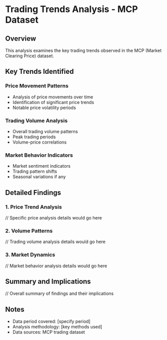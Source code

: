 # Trading Trends Analysis - MCP Dataset

## Overview
This analysis examines the key trading trends observed in the MCP (Market Clearing Price) dataset.

## Key Trends Identified

### Price Movement Patterns
- Analysis of price movements over time
- Identification of significant price trends
- Notable price volatility periods

### Trading Volume Analysis
- Overall trading volume patterns
- Peak trading periods
- Volume-price correlations

### Market Behavior Indicators
- Market sentiment indicators
- Trading pattern shifts
- Seasonal variations if any

## Detailed Findings

### 1. Price Trend Analysis
// Specific price analysis details would go here

### 2. Volume Patterns
// Trading volume analysis details would go here

### 3. Market Dynamics
// Market behavior analysis details would go here

## Summary and Implications
// Overall summary of findings and their implications

## Notes
- Data period covered: [specify period]
- Analysis methodology: [key methods used]
- Data sources: MCP trading dataset